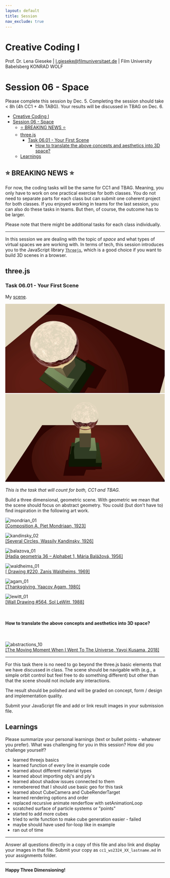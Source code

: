 ```yaml
---
layout: default
title: Session
nav_exclude: true
---
```



# Creative Coding I

Prof. Dr. Lena Gieseke \| l.gieseke@filmuniversitaet.de  \| Film University Babelsberg KONRAD WOLF
  


# Session 06 - Space

Please complete this session by Dec. 5. Completing the session should take < 8h (4h CC1 + 4h TABG). Your results will be discussed in TBAG on Dec. 6.


- [Creative Coding I](#creative-coding-i)
- [Session 06 - Space](#session-06---space)
  - [⭐️ BREAKING NEWS ⭐️](#️-breaking-news-️)
  - [three.js](#threejs)
    - [Task 06.01 - Your First Scene](#task-0601---your-first-scene)
      - [How to translate the above concepts and aesthetics into 3D space?](#how-to-translate-the-above-concepts-and-aesthetics-into-3d-space)
  - [Learnings](#learnings)



## ⭐️ BREAKING NEWS ⭐️ 
For now, the coding tasks will be the same for CC1 and TBAG. Meaning, you only have to work on one practical exercise for both classes. You do not need to separate parts for each class but can submit one coherent project for both classes. If you enjoyed working in teams for the last session, you can also do these tasks in teams. But then, of course, the outcome has to be larger.

Please note that there might be additional tasks for each class individually.

---

In this session we are dealing with the topic of _space_ and what types of virtual spaces we are working with. In terms of tech, this session introduces you to the JavaScript library [`Threejs`](https://threejs.org/), which is a good choice if you want to build 3D scenes in a browser.

## three.js

### Task 06.01 - Your First Scene

My [scene](./assignment%2006/06_streicher.html).

![picture1](./images/cc1_ws2324_06_01_02_streicher.jpg)
![picture2](./images/cc1_ws2324_06_01_01_streicher.jpg)

*This is the task that will count for both, CC1 and TBAG.*

Build a three dimensional, geometric scene. With geometric we mean that the scene should focus on abstract geometry. You could (but don't have to) find inspiration in the following art work.


![mondrian_01](img/mondrian_01.png)  
[[Composition A, Piet Mondriaan, 1923]](https://www.wikiart.org/de/piet-mondrian/composition-a-1923) 

![kandinsky_02](img/kandinsky_02.jpg)  
[[Several Circles, Wassily Kandinsky, 1926]](https://en.wikipedia.org/wiki/File:Vassily_Kandinsky,_1926_-_Several_Circles,_Gugg_0910_25.jpg)

![balazova_01](img/balazova_01.jpg)  
[[Hadia geometria 36 – Alphabet 1, Mária Balážová, 1956]](https://www.1stdibs.com/art/prints-works-on-paper/abstract-prints-works-on-paper/yaacov-agam-thanksgiving/id-a_13123922/) 

![waldheims_01](img/waldheims_01.jpg)  
[[ Drawing #220, Zanis Waldheims, 1969]](https://post.moma.org/zanis-waldheims/) 

![agam_01](img/agam_01.png)  
[[Thanksgiving, Yaacov Agam, 1980]](https://www.1stdibs.com/art/prints-works-on-paper/abstract-prints-works-on-paper/yaacov-agam-thanksgiving/id-a_13123922/) 


![lewitt_01](img/lewitt_01.png)  
[[Wall Drawing #564, Sol LeWitt, 1988]](https://www.nytimes.com/2013/09/06/arts/design/sol-lewitt.html) 

<br >

#### How to translate the above concepts and aesthetics into 3D space?

<br >

![abstractions_10](img/abstractions_10.jpg)  
[[The Moving Moment When I Went To The Universe, Yayoi Kusama, 2018]](https://ocula.com/art-galleries/victoria-miro-gallery/exhibitions/yayoi-kusama/)  

---

For this task there is no need to go beyond the three.js basic elements that we have discussed in class. The scene should be navigable with (e.g., a simple orbit control but feel free to do something different) but other than that the scene should not include any interactions.
  
The result should be polished and will be graded on concept, form / design and implementation quality.

Submit your JavaScript file and add or link result images in your submission file.


## Learnings

Please summarize your personal learnings (text or bullet points - whatever you prefer). What was challenging for you in this session? How did you challenge yourself?

- learned threejs basics
- learned function of every line in example code
- learned about different material types
- learned about importing obj's and ply's
- learned about shadow issues connected to them
- remeberered that I should use basic geo for this task
- learned about CubeCamera and CubeRenderTarget
- learned rendering options and order
- replaced recursive animate renderflow with setAnimationLoop
- scratched surface of particle systems or "points"
- started to add more cubes
- tried to write function to make cube generation easier - failed
- maybe should have used for-loop like in example
- ran out of time


---

Answer all questions directly in a copy of this file and also link and display your images in that file. Submit your copy as `cc1_ws2324_XX_lastname.md` in your assignments folder.

---


**Happy Three Dimensioning!**